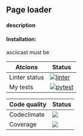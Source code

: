 ## Page loader
#### description

#### Installation:
asciicast must be

| Atcions | Status|
|---|---|
| Linter status | [![linter](https://github.com/Nella611/python-project-lvl3/actions/workflows/push.yml/badge.svg)](https://github.com/Nella611/python-project-lvl3/actions/workflows/push.yml) |
| My tests      | [![pytest](https://github.com/Nella611/python-project-lvl3/actions/workflows/tests.yml/badge.svg)](https://github.com/Nella611/python-project-lvl3/actions/workflows/tests.yml) |


| Сode quality | Status |
|---|----|
| Codeclimate | <a href="https://codeclimate.com/github/Nella611/python-project-lvl3/maintainability"><img src="https://api.codeclimate.com/v1/badges/546c57269da69c2b655d/maintainability" /></a> |
| Coverage  | <a href="https://codeclimate.com/github/Nella611/python-project-lvl3/test_coverage"><img src="https://api.codeclimate.com/v1/badges/546c57269da69c2b655d/test_coverage" /></a> |



